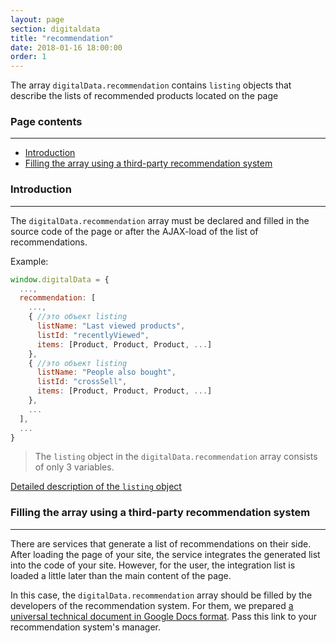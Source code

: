 ```yaml
---
layout: page
section: digitaldata
title: "recommendation"
date: 2018-01-16 18:00:00
order: 1
---
```


The array `digitalData.recommendation` contains `listing` objects  that describe the lists of recommended products located on the page

### Page contents
------
<ul class="page-navigation">
  <li><a href="#0">Introduction</a></li>
  <li><a href="#1">Filling the array using a third-party recommendation system</a></li>
</ul>


### <a name="0"></a>Introduction
------
The `digitalData.recommendation` array must be declared and filled in the source code of the page or after the AJAX-load of the list of recommendations.

Example:
```javascript
window.digitalData = {
  ...,
  recommendation: [
    ...,
    { //это объект listing
      listName: "Last viewed products",
      listId: "recentlyViewed",
      items: [Product, Product, Product, ...]
    },
    { //это объект listing
      listName: "People also bought",
      listId: "crossSell",
      items: [Product, Product, Product, ...]
    },
    ...
  ],
  ...
}
```

>The `listing` object in the `digitalData.recommendation` array consists of only 3 variables.

[Detailed description of the `listing` object](/digitaldata/listing)

### <a name="1"></a>Filling the array using a third-party recommendation system
------
There are services that generate a list of recommendations on their side. After loading the page of your site, the service integrates the generated list into the code of your site. However, for the user, the integration list is loaded a little later than the main content of the page.

In this case, the `digitalData.recommendation` array should be filled by the developers of the recommendation system. For them, we prepared [a universal technical document in Google Docs format](https://docs.google.com/document/d/1WYBDLx6RLg6mPa_XBfeRmaPiiSzeI1Ion1AtnrZt6-E/edit?usp=sharing).
Pass this link to your recommendation system's manager.